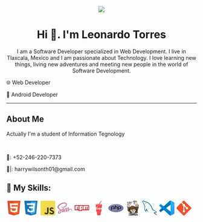 <div id="header" align="center">
  <img src="https://media.giphy.com/media/JqmupuTVZYaQX5s094/giphy.gif" width="200">
  <h1>Hi 👋. I'm <span color="#0000ff">Leonardo Torres</span></h1>
  <p align="center">
    I am a Software Developer specialized in Web Development. I live in Tlaxcala, Mexico and I am passionate about Technology. 
    I love learning new things, living new adventures and meeting new people in the world of Software Development.
  <p>
</div>
<div>
  <p>🌐 Web Developer</p>
  <p>📱 Android Developer</p>
</div>
<hr>
<div id="about">
  <div>
    <h2>About Me</h3>
    <p>Actually I'm a student of Information Tegnology</p>
    <br>
    <p>📲: +52-246-220-7373</p>
    <p>📧|: harrywilsonth01@gmail.com</p>
  </div>
  <div>
    <h2>🧠 My Skills:</p>
    <div id="images">
      <img src="https://github.com/devicons/devicon/blob/master/icons/html5/html5-original.svg" width="40" height="40">
      <img src="https://github.com/devicons/devicon/blob/master/icons/css3/css3-original.svg" width="40" height="40">
      <img src="https://github.com/devicons/devicon/blob/master/icons/javascript/javascript-original.svg" width="40" height="40">
      <img src="https://github.com/devicons/devicon/blob/master/icons/sass/sass-original.svg" width="40" height="40">
      <img src="https://github.com/devicons/devicon/blob/master/icons/npm/npm-original-wordmark.svg" width="40" height="40">
      <img src="https://github.com/devicons/devicon/blob/master/icons/gulp/gulp-plain.svg" width="40" height="40">
      <img src="https://github.com/devicons/devicon/blob/master/icons/php/php-original.svg" width="40" height="40">
      <img src="https://github.com/devicons/devicon/blob/master/icons/composer/composer-original.svg" width="40" height="40">
      <img src="https://github.com/devicons/devicon/blob/master/icons/mysql/mysql-original.svg" width="40" height="40">
      <img src="https://github.com/devicons/devicon/blob/master/icons/vscode/vscode-original.svg" width="40" height="40">
      <img src="https://github.com/devicons/devicon/blob/master/icons/git/git-original.svg" width="40" height="40">
    </div>
  </div>
</div>
